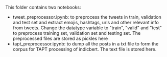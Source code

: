 This folder contains two notebooks:
- tweet_preprocessor.ipynb: to preprocess the tweets in train, validation and test set and extract emojis, hashtags, urls and other relevant info from tweets. Change the datatype variable to "train", "valid" and "test" to preprocess training set, validation set and testing set. The preprocessed files are stored as pickles here
- tapt_preprocessor.ipynb: to dump all the posts in a txt file to form the corpus for TAPT processing of indicbert. The text file is stored here.